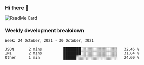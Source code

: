### Hi there 👋

<!--
**itzcy/itzcy** is a ✨ _special_ ✨ repository because its `README.md` (this file) appears on your GitHub profile.

Here are some ideas to get you started:

- 🔭 I’m currently working on ...
- 🌱 I’m currently learning ...
- 👯 I’m looking to collaborate on ...
- 🤔 I’m looking for help with ...
- 💬 Ask me about ...
- 📫 How to reach me: ...
- 😄 Pronouns: ...
- ⚡ Fun fact: ...
-->
![ReadMe Card](https://github-readme-stats.vercel.app/api?username=itzcy&show_icons=true&title_color=2d3198&icon_color=797cb8&text_color=24292e&bg_color=f6f8fa)

### Weekly development breakdown
<!--START_SECTION:waka-->
```text
Week: 24 October, 2021 - 30 October, 2021

JSON       2 mins          ████████░░░░░░░░░░░░░░░░░   32.46 % 
INI        2 mins          ████████░░░░░░░░░░░░░░░░░   31.84 % 
Other      1 min           ██████░░░░░░░░░░░░░░░░░░░   24.60 % 
```
<!--END_SECTION:waka-->
